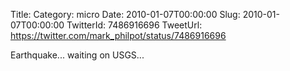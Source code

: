 Title: 
Category: micro
Date: 2010-01-07T00:00:00
Slug: 2010-01-07T00:00:00
TwitterId: 7486916696
TweetUrl: https://twitter.com/mark_philpot/status/7486916696

Earthquake... waiting on USGS...